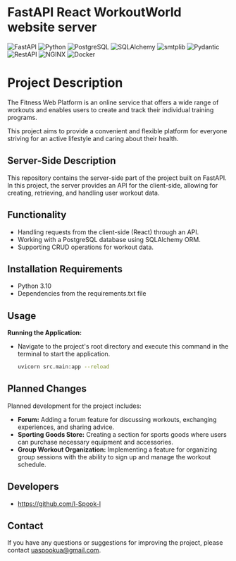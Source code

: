 # FastAPI React WorkoutWorld website server

![FastAPI](https://img.shields.io/badge/FastAPI-Web_Framework-009688?logo=fastapi)
![Python](https://img.shields.io/badge/Python-3.x-blue?logo=python)
![PostgreSQL](https://img.shields.io/badge/PostgreSQL-Database-blue?logo=postgresql)
![SQLAlchemy](https://img.shields.io/badge/SQLAlchemy-ORM-red?logo=python)
![smtplib](https://img.shields.io/badge/smtplib-Email-orange)
![Pydantic](https://img.shields.io/badge/Pydantic-Data_Validation-green)
![RestAPI](https://img.shields.io/badge/RestAPI-Development-yellow)
![NGINX](https://img.shields.io/badge/NGINX-Web_Server-green?logo=nginx)
![Docker](https://img.shields.io/badge/Docker-Containerization-blue?logo=docker)

# Project Description

The Fitness Web Platform is an online service that offers a wide range of workouts and enables users to create and track their individual training programs.

This project aims to provide a convenient and flexible platform for everyone striving for an active lifestyle and caring about their health.

## Server-Side Description

This repository contains the server-side part of the project built on FastAPI. In this project, the server provides an API for the client-side, allowing for creating, retrieving, and handling user workout data.

## Functionality

- Handling requests from the client-side (React) through an API.
- Working with a PostgreSQL database using SQLAlchemy ORM.
- Supporting CRUD operations for workout data.

## Installation Requirements

- Python 3.10
- Dependencies from the requirements.txt file

## Usage

**Running the Application:**
   - Navigate to the project's root directory and execute this command in the terminal to start the application.
   
     ```bash
     uvicorn src.main:app --reload
     ```

## Planned Changes

Planned development for the project includes:

- **Forum:** Adding a forum feature for discussing workouts, exchanging experiences, and sharing advice.
- **Sporting Goods Store:** Creating a section for sports goods where users can purchase necessary equipment and accessories.
- **Group Workout Organization:** Implementing a feature for organizing group sessions with the ability to sign up and manage the workout schedule.

## Developers

- https://github.com/l-Spook-l

## Contact

If you have any questions or suggestions for improving the project, please contact uaspookua@gmail.com.
